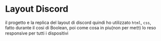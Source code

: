 # Layout Discord

il progetto e la replica del layout di discord quindi ho utilizzato `html`, `css`, fatto durante il cosi di Boolean, poi come cosa in piu(non per me🤓) lo reso responsive per tutti i dispositivi
